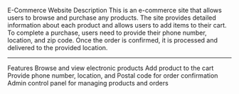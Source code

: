 E-Commerce Website
Description
This is an e-commerce site that allows users to browse and purchase any products. The site provides detailed information about each product and allows users to add items to their cart. To complete a purchase, users need to provide their phone number, location, and zip code. Once the order is confirmed, it is processed and delivered to the provided location.
  
---
Features
Browse and view electronic products
Add product to the cart
Provide phone number, location, and Postal code for order confirmation
Admin control panel for managing products and orders

